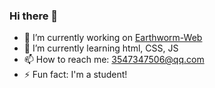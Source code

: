 ### Hi there 👋
- 🔭 I’m currently working on [Earthworm-Web](https://earthworm-web.github.io/)
- 🌱 I’m currently learning html, CSS, JS
- 📫 How to reach me: 3547347506@qq.com
- ⚡ Fun fact: I'm a student!

<!--
**Little-Earthworm/Little-Earthworm** is a ✨ _special_ ✨ repository because its `README.md` (this file) appears on your GitHub profile.

Here are some ideas to get you started:

- 🔭 I’m currently working on ...
- 🌱 I’m currently learning ...
- 👯 I’m looking to collaborate on ...
- 🤔 I’m looking for help with ...
- 💬 Ask me about ...
- 📫 How to reach me: ...
- 😄 Pronouns: ...
- ⚡ Fun fact: ...
-->
